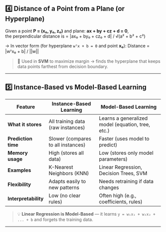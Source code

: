 ## 4️⃣ Distance of a Point from a Plane (or Hyperplane)

Given a point **P = (x₀, y₀, z₀)** and plane: **ax + by + cz + d = 0**,  
the perpendicular distance is = |ax₀ + by₀ + cz₀ + d| / √(a² + b² + c²)

→ In vector form (for hyperplane `wᵀx + b = 0` and point **x₀**): Distance = |wᵀx₀ + b| / ||w||

> 📌 Used in **SVM** to maximize margin → finds the hyperplane that keeps data points farthest from decision boundary.

---

## 5️⃣ Instance-Based vs Model-Based Learning

| Feature              | Instance-Based Learning            | Model-Based Learning                              |
| -------------------- | ---------------------------------- | ------------------------------------------------- |
| **What it stores**   | All training data (raw instances)  | Learns a generalized model (equation, tree, etc.) |
| **Prediction time**  | Slower (compares to all instances) | Faster (uses model to predict)                    |
| **Memory usage**     | High (stores all data)             | Low (stores only model parameters)                |
| **Examples**         | K-Nearest Neighbors (KNN)          | Linear Regression, Decision Trees, SVM            |
| **Flexibility**      | Adapts easily to new patterns      | Needs retraining if data changes                  |
| **Interpretability** | Low (no clear rules)               | Often high (e.g., coefficients, rules)            |

> 💡 **Linear Regression is Model-Based** — it learns `y = w₁x₁ + w₂x₂ + ... + b` and forgets the training data.

---


